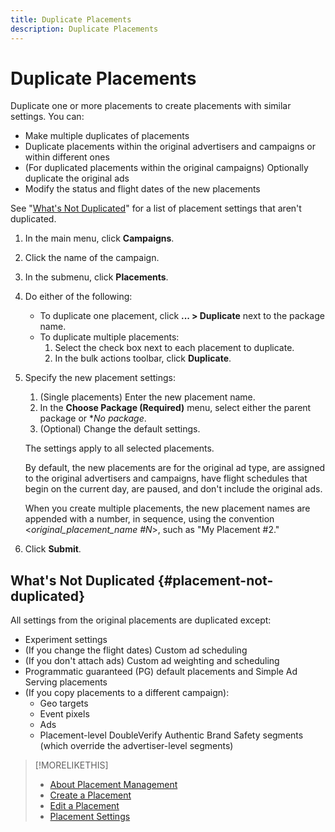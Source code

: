 ```yaml
---
title: Duplicate Placements
description: Duplicate Placements
---
```


# Duplicate Placements

<!-- Some placements don't have this option. Clarify which placement types aren't eligible -- is it PG and simple ad serving placements, or all placements using private inventory? And anything else? -->

Duplicate one or more placements to create placements with similar settings. You can:

* Make multiple duplicates of placements
* Duplicate placements within the original advertisers and campaigns or within different ones
* (For duplicated placements within the original campaigns) Optionally duplicate the original ads
* Modify the status and flight dates of the new placements

See "[What's Not Duplicated](#placement-not-duplicated)" for a list of placement settings that aren't duplicated.

1. In the main menu, click **Campaigns**.
1. Click the name of the campaign.
1. In the submenu, click **Placements**.
1. Do either of the following:
    * To duplicate one placement, click  **... > Duplicate** next to the package name.
    * To duplicate multiple placements:
        1. Select the check box next to each placement to duplicate.
        1. In the bulk actions toolbar, click **Duplicate**.
1. Specify the new placement settings:
    1. (Single placements) Enter the new placement name.
    1. In the **Choose Package (Required)** menu, select either the parent package or **No package*.
    1. (Optional) Change the default settings.
    
    The settings apply to all selected placements.

    By default, the new placements are for the original ad type, are assigned to the original advertisers and campaigns, have flight schedules that begin on the current day, are paused, and don't include the original ads.

    When you create multiple placements, the new placement names are appended with a number, in sequence, using the convention <*original_placement_name #N*>, such as "My Placement #2."

1. Click **Submit**.

## What's Not Duplicated {#placement-not-duplicated}

All settings from the original placements are duplicated except:

* Experiment settings
* (If you change the flight dates) Custom ad scheduling
* (If you don't attach ads) Custom ad weighting and scheduling
* Programmatic guaranteed (PG) default placements and Simple Ad Serving placements
* (If you copy placements to a different campaign):
    * Geo targets
    * Event pixels
    * Ads
    * Placement-level DoubleVerify Authentic Brand Safety segments (which override the advertiser-level segments)
    
>[!MORELIKETHIS]
>
>* [About Placement Management](placement-about.md)
>* [Create a Placement](placement-create.md)
>* [Edit a Placement](placement-edit.md)
>* [Placement Settings](placement-settings.md)
